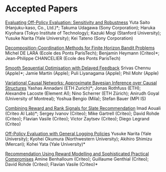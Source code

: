 # Accepted Papers

[Evaluating Off-Policy Evaluation: Sensitivity and Robustness](https://bcirwis2021.github.io/Evaluating.pdf) Yuta Saito (Hanjuku-kaso, Co., Ltd.)*; Takuma Udagawa (Sony Corporation); Haruka Kiyohara (Tokyo Institute of Technology); Kazuki Mogi (Stanford University); Yusuke Narita (Yale University); Kei Tateno (Sony Corporation)

[Decomposition-Coordination Methods for Finite Horizon Bandit Problems](https://bcirwis2021.github.io/Decomp.pdf) Michel DE LARA (Ecole des Ponts ParisTech); Benjamin Heymann (Criteo)*; Jean-Philippe CHANCELIER (Ecole des Ponts ParisTech)

[Smooth Sequential Optimisation with Delayed Feedback](https://bcirwis2021.github.io/Smooth.pdf) Srivas Chennu (Apple)*; Jamie Martin (Apple); Puli Liyanagama (Apple); Phil Mohr (Apple)

[Variational Causal Networks: Approximate Bayesian Inference over Causal Structures](https://bcirwis2021.github.io/Variational.pdf) Yashas Annadani (ETH Zurich)*; Jonas Rothfuss (ETH); Alexandre Lacoste (Element AI); Nino Scherrer (ETH Zürich); Anirudh Goyal (University of Montreal); Yoshua Bengio (Mila); Stefan Bauer (MPI IS)

[Combining Reward and Rank Signals for Slate Recommendation](https://bcirwis2021.github.io/combining.pdf) Imad Aouali (Criteo AI Lab)*; Sergey Ivanov (Criteo); Mike Gartrell (Criteo); David Rohde (Criteo); Flavian Vasile (Criteo); Victor Zaytsev (Criteo); Diego Legrand (Criteo)

[Off-Policy Evaluation with General Logging Policies](https://bcirwis2021.github.io/Off_Policy.pdf) Yusuke Narita (Yale University); Kyohei Okumura (Northwestern University); Akihiro Shimizu (Mercari); Kohei Yata (Yale University)*

[Recommendation Using Reward Modelling and Sophisticated Practical Compromises](https://bcirwis2021.github.io/DeepR_approach.pdf) Amine Benhalloum (Criteo); Guillaume Genthial (Criteo); David Rohde (Criteo); Flavian Vasile (Criteo)*
